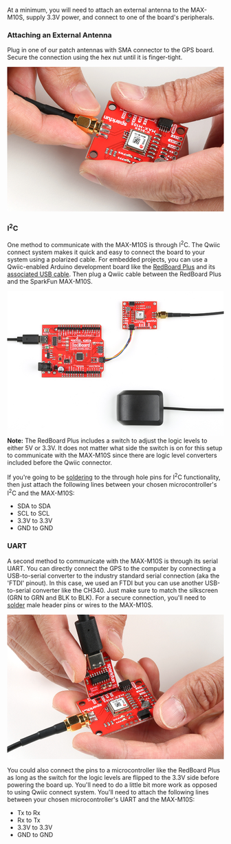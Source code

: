 At a minimum, you will need to attach an external antenna to the MAX-M10S, supply 3.3V power, and connect to one of the board's peripherals.

### Attaching an External Antenna

Plug in one of our patch antennas with SMA connector to the GPS board. Secure the connection using the hex nut until it is finger-tight.

<div class="center-block text-center"><a href="../assets/18037-SparkFun_GNSS_Receiver_Breakout_MAX-M10S_Qwiic_Antenna.jpg"><img src="../assets/18037-SparkFun_GNSS_Receiver_Breakout_MAX-M10S_Qwiic_Antenna.jpg" alt="Finger Tightening the SMA GPS Antenna to the MAX-M10S"></a></div>





### I<sup>2</sup>C

One method to communicate with the MAX-M10S is through I<sup>2</sup>C. The Qwiic connect system makes it quick and easy to connect the board to your system using a polarized cable. For embedded projects, you can use a Qwiic-enabled Arduino development board like the [RedBoard Plus](https://www.sparkfun.com/products/18158) and its [associated USB cable](https://www.sparkfun.com/products/15425). Then plug a Qwiic cable between the RedBoard Plus and the SparkFun MAX-M10S.

<div class="center-block text-center"><a href="../assets/18037-SparkFun_GNSS_Receiver_Breakout_-_MAX-M10S_Qwiic_RedBoard_Plus_Hookup.jpg"><img src="../assets/18037-SparkFun_GNSS_Receiver_Breakout_-_MAX-M10S_Qwiic_RedBoard_Plus_Hookup.jpg" alt="RedBoard Plus Connected to the MAX-M10S via Qwiic Cable"></a></div>

<div class="alert alert-info" role="alert">
  <b>Note:</b> The RedBoard Plus includes a switch to adjust the logic levels to either 5V or 3.3V. It does not matter what side the switch is on for this setup to communicate with the MAX-M10S since there are logic level converters included before the Qwiic connector.
</div>

If you're going to be [soldering](https://learn.sparkfun.com/tutorials/how-to-solder-through-hole-soldering) to the through hole pins for I<sup>2</sup>C functionality, then just attach the following lines between your chosen microcontroller's I<sup>2</sup>C and the MAX-M10S:

* SDA to SDA
* SCL to SCL
* 3.3V to 3.3V
* GND to GND





### UART

A second method to communicate with the MAX-M10S is through its serial UART. You can directly connect the GPS to the computer by connecting a USB-to-serial converter to the industry standard serial connection (aka the 'FTDI' pinout). In this case, we used an FTDI but you can use another USB-to-serial converter like the CH340. Just make sure to match the silkscreen (GRN to GRN and BLK to BLK). For a secure connection, you&apos;ll need to [solder](https://learn.sparkfun.com/tutorials/how-to-solder-through-hole-soldering) male header pins or wires to the MAX-M10S.

<div class="center-block text-center"><a href="../assets/18037-SparkFun_GNSS_Receiver_Breakout_MAX-M10S_Qwiic_Serial_UART_u-blox.jpg"><img src="../assets/18037-SparkFun_GNSS_Receiver_Breakout_MAX-M10S_Qwiic_Serial_UART_u-blox.jpg" alt="USB-to-Serial Converter to MAX-M10S"></a></div>

You could also connect the pins to a microcontroller like the RedBoard Plus as long as the switch for the logic levels are flipped to the 3.3V side before powering the board up. You'll need to do a little bit more work as opposed to using Qwiic connect system. You'll need to attach the following lines between your chosen microcontroller's UART and the MAX-M10S:

* Tx to Rx
* Rx to Tx
* 3.3V to 3.3V
* GND to GND
